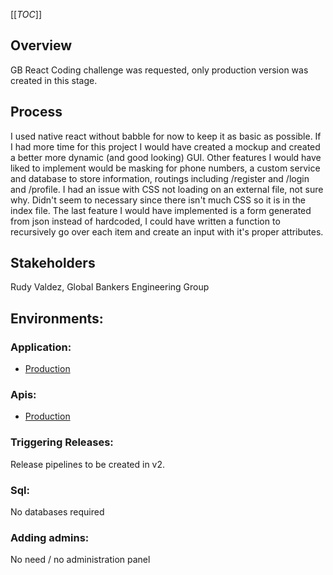 [[_TOC_]]

## Overview ##

GB React Coding challenge was requested, only production version was created in this stage.

## Process

I used native react without babble for now to keep it as basic as possible. If I had more time for this project I would have created a mockup and created a better more dynamic (and good looking) GUI. Other features I would have liked to implement would be masking for phone numbers, a custom service and database to store information, routings including /register and /login and /profile. I had an issue with CSS not loading on an external file, not sure why. Didn't seem to necessary since there isn't much CSS so it is in the index file. The last feature I would have implemented is a form generated from json instead of hardcoded, I could have written a function to recursively go over each item and create an input with it's proper attributes.

## Stakeholders 

Rudy Valdez,
Global Bankers Engineering Group

## Environments:

### Application:

+ [Production](https://rudycodes.com/react)

### Apis:

+ [Production](https://reqres.in/)

### Triggering Releases:

Release pipelines to be created in v2.

### Sql:

No databases required

### Adding admins:

No need / no administration panel
